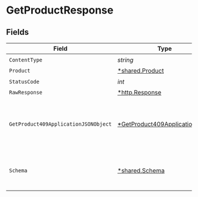 # GetProductResponse


## Fields

| Field                                                                                    | Type                                                                                     | Required                                                                                 | Description                                                                              |
| ---------------------------------------------------------------------------------------- | ---------------------------------------------------------------------------------------- | ---------------------------------------------------------------------------------------- | ---------------------------------------------------------------------------------------- |
| `ContentType`                                                                            | *string*                                                                                 | :heavy_check_mark:                                                                       | N/A                                                                                      |
| `Product`                                                                                | [*shared.Product](../../models/shared/product.md)                                        | :heavy_minus_sign:                                                                       | OK                                                                                       |
| `StatusCode`                                                                             | *int*                                                                                    | :heavy_check_mark:                                                                       | N/A                                                                                      |
| `RawResponse`                                                                            | [*http.Response](https://pkg.go.dev/net/http#Response)                                   | :heavy_minus_sign:                                                                       | N/A                                                                                      |
| `GetProduct409ApplicationJSONObject`                                                     | [*GetProduct409ApplicationJSON](../../models/operations/getproduct409applicationjson.md) | :heavy_minus_sign:                                                                       | The data type's dataset has not been requested or is still syncing.                      |
| `Schema`                                                                                 | [*shared.Schema](../../models/shared/schema.md)                                          | :heavy_minus_sign:                                                                       | Your API request was not properly authorized.                                            |